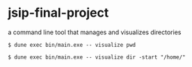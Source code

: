 # jsip-final-project

a command line tool that manages and visualizes directories

```
$ dune exec bin/main.exe -- visualize pwd

$ dune exec bin/main.exe -- visualize dir -start "/home/"
```
